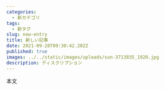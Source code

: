 ```yaml
---
categories:
  - 新カテゴリ
tags:
  - 新タグ
slug: new-entry
title: 新しい記事
date: 2021-09-28T09:30:42.202Z
published: true
images: ../../static/images/uploads/sun-3713835_1920.jpg
description: ディスクリプション
---
```

本文